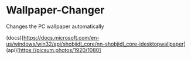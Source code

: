 # Wallpaper-Changer
Changes the PC wallpaper automatically

(docs)[https://docs.microsoft.com/en-us/windows/win32/api/shobjidl_core/nn-shobjidl_core-idesktopwallpaper]
(api)[https://picsum.photos/1920/1080]